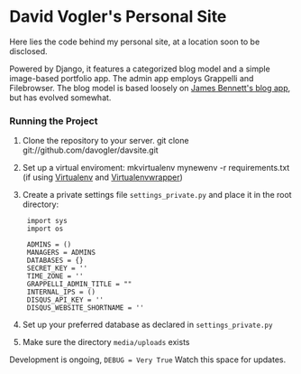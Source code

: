David Vogler's Personal Site
============================

Here lies the code behind my personal site, at a location soon to be disclosed.

Powered by Django, it features a categorized blog model and a simple image-based portfolio app.  The admin app employs Grappelli and Filebrowser.
The blog model is based loosely on [James Bennett's blog app](http://www.amazon.com/gp/product/1590599969/ref=as_li_ss_tl?ie=UTF8&camp=1789&creative=390957&creativeASIN=1590599969&linkCode=as2&tag=200e0a1-20), but has evolved somewhat.

### Running the Project

1. Clone the repository to your server. git clone git://github.com/davogler/davsite.git

2. Set up a virtual enviroment: mkvirtualenv mynewenv -r requirements.txt
(if using [Virtualenv](http://pypi.python.org/pypi/virtualenv) and [Virtualenvwrapper](http://www.doughellmann.com/projects/virtualenvwrapper/))

3. Create a private settings file `settings_private.py` and place it in the root directory:

        import sys
        import os
        
        ADMINS = ()
        MANAGERS = ADMINS
        DATABASES = {}
        SECRET_KEY = ''
        TIME_ZONE = ''
        GRAPPELLI_ADMIN_TITLE = ""
        INTERNAL_IPS = ()
        DISQUS_API_KEY = ''
        DISQUS_WEBSITE_SHORTNAME = ''
    
4. Set up your preferred database as declared in `settings_private.py`

5. Make sure the directory `media/uploads` exists

Development is ongoing, `DEBUG = Very True` Watch this space for updates.
